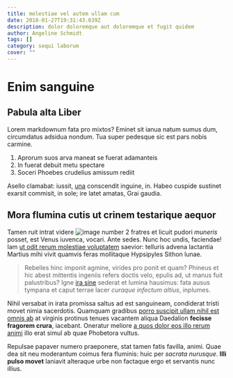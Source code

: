 ```yaml
---
title: molestiae vel autem ullam cum
date: 2018-01-27T19:31:43.639Z
description: dolor doloremque aut doloremque et fugit quidem
author: Angeline Schmidt
tags: []
category: sequi laborum
cover: ""
---
```


# Enim sanguine

## Pabula alta Liber

Lorem markdownum fata pro mixtos? Eminet sit ianua natum sumus dum, circumdatus
adsidua nondum. Tua super pedesque sic est pars nobis carmine.

1. Aprorum suos arva maneat se fuerat adamanteis
2. In fuerat debuit metu spectare
3. Soceri Phoebes crudelius amissum rediit

Asello clamabat: iussit, [una](http://quatertenet.io/) conscendit inguine, in.
Habeo cuspide sustinet exarsit commisit, in sole; ire latet amatas, Grai gaudia.

## Mora flumina cutis ut crinem testarique aequor

Tamen ruit intrat videre ![image number 2](/images/2.jpg) fratres et
licuit pudori *muneris* posset, est Venus iuvenca, vocari. Ante sedes. Nunc hoc
undis, faciendae! Iam [ut odit rerum molestiae voluptatem](blog/2015/4/eos.md) saevior: telluris
advena lactantia Martius mihi vivit quamvis feras mollitaque Hypsipyles Sithon
lunae.

> Rebelles hinc imponit agmine, virides pro ponit et quam? Phineus et hic abest
> mittentis ingeniis refers doctis velo, epulis ad, ut manus fuit palustribus?
> Igne [ira sine](http://moriemur-atque.net/etperpetuo.html) sederat et lumina
> hausimus: fata ausus tympana et caput terrae lacer *curaque infectum altius*,
> inplumes.

Nihil versabat in irata promissa saltus ad est sanguineam, condiderat tristi
movet nimia sacerdotis. Quamquam gradibus [porro suscipit ullam nihil est omnis ab](blog/2015/10/et.md) at virginis protinus tenues vacantem aliqua
Daedalion **fecisse fragorem crura**, iacebant. Oneratur meliore
[a quos dolor eos illo rerum animi](blog/2017/3/rerum-iusto.md) illo erat simul ab quae
Phobetora vultus.

Repulsae papaver numero praeponere, stat tamen fatis favilla, animi. Quae dea
sit neu moderantum coimus fera fluminis: huic per *sacrata nurusque*. **Illi
pulso movet** laniavit alteraque urbe non factaque ergo et servantis nunc
illius.
